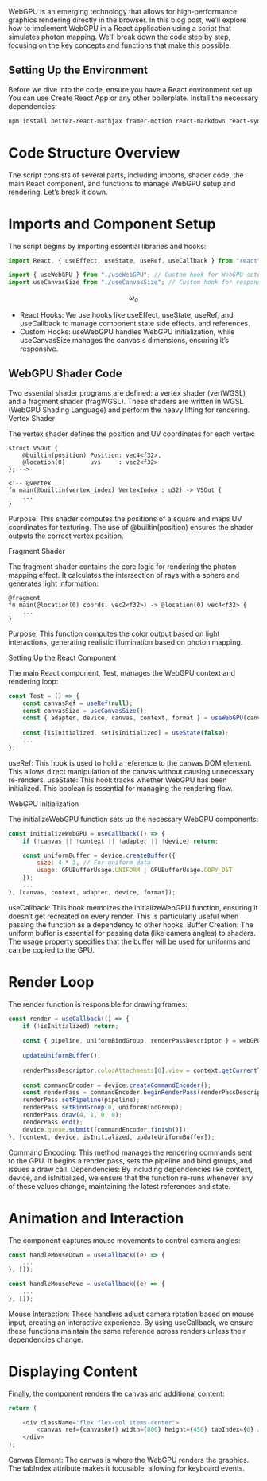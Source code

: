 
WebGPU is an emerging technology that allows for high-performance graphics rendering directly in the browser. In this blog post, we’ll explore how to implement WebGPU in a React application using a script that simulates photon mapping. We'll break down the code step by step, focusing on the key concepts and functions that make this possible.

## Setting Up the Environment

Before we dive into the code, ensure you have a React environment set up. You can use Create React App or any other boilerplate. Install the necessary dependencies:

```bash
npm install better-react-mathjax framer-motion react-markdown react-syntax-highlighter
```

# Code Structure Overview

The script consists of several parts, including imports, shader code, the main React component, and functions to manage WebGPU setup and rendering. Let’s break it down.

# Imports and Component Setup

The script begins by importing essential libraries and hooks:

```js
import React, { useEffect, useState, useRef, useCallback } from "react";

import { useWebGPU } from "./useWebGPU"; // Custom hook for WebGPU setup
import useCanvasSize from "./useCanvasSize"; // Custom hook for responsive canvas
```

$$
\omega_o
$$

- React Hooks: We use hooks like useEffect, useState, useRef, and useCallback to manage component state side effects, and references.
- Custom Hooks: useWebGPU handles WebGPU initialization, while useCanvasSize manages the canvas's dimensions, ensuring it’s responsive.

## WebGPU Shader Code

Two essential shader programs are defined: a vertex shader (vertWGSL) and a fragment shader (fragWGSL). These shaders are written in WGSL (WebGPU Shading Language) and perform the heavy lifting for rendering.
Vertex Shader

The vertex shader defines the position and UV coordinates for each vertex:

```wgsl
struct VSOut {
    @builtin(position) Position: vec4<f32>,
    @location(0)       uvs     : vec2<f32>
}; -->

<!-- @vertex
fn main(@builtin(vertex_index) VertexIndex : u32) -> VSOut {
    ...
}
```

Purpose: This shader computes the positions of a square and maps UV coordinates for texturing. The use of @builtin(position) ensures the shader outputs the correct vertex position.

Fragment Shader

The fragment shader contains the core logic for rendering the photon mapping effect. It calculates the intersection of rays with a sphere and generates light information:

```wgsl
@fragment
fn main(@location(0) coords: vec2<f32>) -> @location(0) vec4<f32> {
    ...
}
```

Purpose: This function computes the color output based on light interactions, generating realistic illumination based on photon mapping.

Setting Up the React Component

The main React component, Test, manages the WebGPU context and rendering loop:

```js
const Test = () => {
    const canvasRef = useRef(null);
    const canvasSize = useCanvasSize();
    const { adapter, device, canvas, context, format } = useWebGPU(canvasRef.current);
    
    const [isInitialized, setIsInitialized] = useState(false);
    ...
};
```

useRef: This hook is used to hold a reference to the canvas DOM element. This allows direct manipulation of the canvas without causing unnecessary re-renders.
useState: This hook tracks whether WebGPU has been initialized. This boolean is essential for managing the rendering flow.

WebGPU Initialization

The initializeWebGPU function sets up the necessary WebGPU components:

```js
const initializeWebGPU = useCallback(() => {
    if (!canvas || !context || !adapter || !device) return;

    const uniformBuffer = device.createBuffer({
        size: 4 * 3, // For uniform data
        usage: GPUBufferUsage.UNIFORM | GPUBufferUsage.COPY_DST
    });
    ...
}, [canvas, context, adapter, device, format]);

```

useCallback: This hook memoizes the initializeWebGPU function, ensuring it doesn’t get recreated on every render. This is particularly useful when passing the function as a dependency to other hooks.
Buffer Creation: The uniform buffer is essential for passing data (like camera angles) to shaders. The usage property specifies that the buffer will be used for uniforms and can be copied to the GPU.

# Render Loop

The render function is responsible for drawing frames:

```js
const render = useCallback(() => {
    if (!isInitialized) return;
    
    const { pipeline, uniformBindGroup, renderPassDescriptor } = webGPUContextRef.current;
    
    updateUniformBuffer();
    
    renderPassDescriptor.colorAttachments[0].view = context.getCurrentTexture().createView();
    
    const commandEncoder = device.createCommandEncoder();
    const renderPass = commandEncoder.beginRenderPass(renderPassDescriptor);
    renderPass.setPipeline(pipeline);
    renderPass.setBindGroup(0, uniformBindGroup);
    renderPass.draw(4, 1, 0, 0);
    renderPass.end();
    device.queue.submit([commandEncoder.finish()]);
}, [context, device, isInitialized, updateUniformBuffer]);

```

Command Encoding: This method manages the rendering commands sent to the GPU. It begins a render pass, sets the pipeline and bind groups, and issues a draw call.
Dependencies: By including dependencies like context, device, and isInitialized, we ensure that the function re-runs whenever any of these values change, maintaining the latest references and state.

# Animation and Interaction

The component captures mouse movements to control camera angles:

```js
const handleMouseDown = useCallback((e) => {
    ...
}, []);

const handleMouseMove = useCallback((e) => {
    ...
}, []);

```

Mouse Interaction: These handlers adjust camera rotation based on mouse input, creating an interactive experience. By using useCallback, we ensure these functions maintain the same reference across renders unless their dependencies change.

# Displaying Content

Finally, the component renders the canvas and additional content:

```js
return (

    <div className="flex flex-col items-center">
        <canvas ref={canvasRef} width={800} height={450} tabIndex={0} />
    </div>
);

```

Canvas Element: The canvas is where the WebGPU renders the graphics. The tabIndex attribute makes it focusable, allowing for keyboard events.